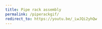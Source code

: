 ```yaml
---
title: Pipe rack assembly
permalink: /piperackgif/
redirect_to: https://youtu.be/_LwJQi2yhQw
---
```

